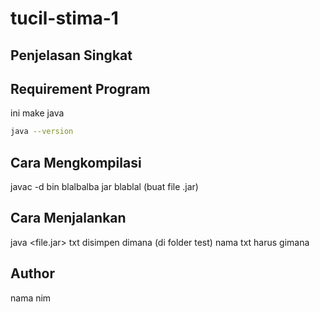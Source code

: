 # tucil-stima-1

## Penjelasan Singkat

## Requirement Program
ini make java

```sh
java --version
```
## Cara Mengkompilasi
javac -d bin blalbalba
jar blablal
(buat file .jar)

## Cara Menjalankan
java <file.jar>
txt disimpen dimana (di folder test)
nama txt harus gimana

## Author
nama nim